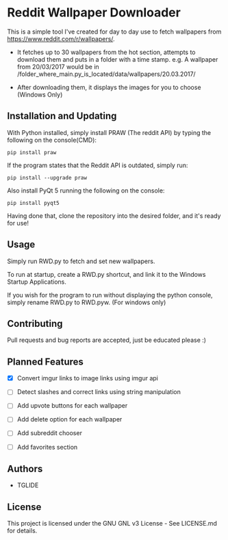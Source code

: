 # Reddit Wallpaper Downloader
This is a simple tool I've created for day to day use to fetch wallpapers from https://www.reddit.com/r/wallpapers/.

- It fetches up to 30 wallpapers from the hot section, attempts to download them and puts in a folder with a time stamp. 
e.g. A wallpaper from 20/03/2017 would be in /folder_where_main.py_is_located/data/wallpapers/20.03.2017/

- After downloading them, it displays the images for you to choose (Windows Only)

## Installation and Updating
With Python installed, simply install PRAW (The reddit API) by typing the following on the console(CMD):

`pip install praw`

If the program states that the Reddit API is outdated, simply run:

`pip install --upgrade praw`

Also install PyQt 5 running the following on the console:

`pip install pyqt5`

Having done that, clone the repository into the desired folder, and it's ready for use!

## Usage
Simply run RWD.py to fetch and set new wallpapers. 

To run at startup, create a RWD.py shortcut, and link it to the Windows Startup Applications.

If you wish for the program to run without displaying the python console, simply rename RWD.py to RWD.pyw. (For windows only)

## Contributing
Pull requests and bug reports are accepted, just be educated please :)

## Planned Features
- [x] Convert imgur links to image links using imgur api
- [ ] Detect slashes and correct links using string manipulation
- [ ] Add upvote buttons for each wallpaper
- [ ] Add delete option for each wallpaper
- [ ] Add subreddit chooser
- [ ] Add favorites section


## Authors
- TGLIDE

## License
This project is licensed under the GNU GNL v3 License - See LICENSE.md for details.
